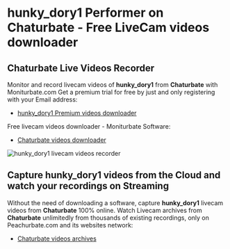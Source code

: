 # hunky_dory1 Performer on Chaturbate - Free LiveCam videos downloader

## Chaturbate Live Videos Recorder

Monitor and record livecam videos of **hunky_dory1** from **Chaturbate** with Moniturbate.com
Get a premium trial for free by just and only registering with your Email address:
* [hunky_dory1 Premium videos downloader](https://moniturbate.com/request-demo-licence-key.html)

Free livecam videos downloader - Moniturbate Software:
* [Chaturbate videos downloader](https://moniturbate.com/moniturbate-download-software.html)

![hunky_dory1 livecam videos recorder](https://peachurnet.com/templates/moniturbate-software.png)


## Capture hunky_dory1 videos from the Cloud and watch your recordings on Streaming

Without the need of downloading a software, capture **hunky_dory1** livecam videos from **Chaturbate** 100% online.
Watch Livecam archives from **Chaturbate** unlimitedly from thousands of existing recordings, only on Peachurbate.com and its websites network:
* [Chaturbate videos archives](https://peachurnet.com/)